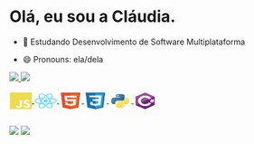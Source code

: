 

<h1>Olá, eu sou a Cláudia. </h1>

- 🌱 Estudando Desenvolvimento de Software Multiplataforma
- 😄 Pronouns: ela/dela

  <div>
<a href="https://github.com/claudiasanttana">
<img loading="lazy" height="180em" src="https://github-readme-stats.vercel.app/api/top-langs/?username=claudiasanttana&layout=compact&langs_count=7&theme=dracula"/>
<img loading="lazy" height="180em" src="https://github-readme-stats.vercel.app/api?username=claudiasanttana&show_icons=true&theme=dracula&include_all_commits=true&count_private=true"/>
</div>

  
  <div style="display: inline_block"><br>
  <img align="center" alt="Rafa-Js" height="30" width="40" src="https://raw.githubusercontent.com/devicons/devicon/master/icons/javascript/javascript-plain.svg">
  <img align="center" alt="Rafa-React" height="30" width="40" src="https://raw.githubusercontent.com/devicons/devicon/master/icons/react/react-original.svg">
  <img align="center" alt="Rafa-HTML" height="30" width="40" src="https://raw.githubusercontent.com/devicons/devicon/master/icons/html5/html5-original.svg">
  <img align="center" alt="Rafa-CSS" height="30" width="40" src="https://raw.githubusercontent.com/devicons/devicon/master/icons/css3/css3-original.svg">
  <img align="center" alt="Rafa-Python" height="30" width="40" src="https://raw.githubusercontent.com/devicons/devicon/master/icons/python/python-original.svg">
  <img align="center" alt="Rafa-Csharp" height="30" width="40" src="https://raw.githubusercontent.com/devicons/devicon/master/icons/csharp/csharp-original.svg">
</div>

  ##
  
<div>

<a href = "claudinhamunita@gmail.com"><img loading="lazy" src="https://img.shields.io/badge/Gmail-D14836?style=for-the-badge&logo=gmail&logoColor=white" target="_blank"></a>
<a href="https://https://www.linkedin.com/in/cláudia-santana-652b9b86-gon%C3%A7alves-398315223/" target="_blank"><img loading="lazy" src="https://img.shields.io/badge/-LinkedIn-%230077B5?style=for-the-badge&logo=linkedin&logoColor=white" target="_blank"></a>   
</div>

